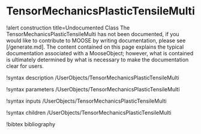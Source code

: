 <!-- MOOSE Documentation Stub: Remove this when content is added. -->

# TensorMechanicsPlasticTensileMulti

!alert construction title=Undocumented Class
The TensorMechanicsPlasticTensileMulti has not been documented, if you would like to contribute to MOOSE by
writing documentation, please see [/generate.md]. The content contained on this page explains
the typical documentation associated with a MooseObject; however, what is contained is ultimately
determined by what is necessary to make the documentation clear for users.

!syntax description /UserObjects/TensorMechanicsPlasticTensileMulti

!syntax parameters /UserObjects/TensorMechanicsPlasticTensileMulti

!syntax inputs /UserObjects/TensorMechanicsPlasticTensileMulti

!syntax children /UserObjects/TensorMechanicsPlasticTensileMulti

!bibtex bibliography
